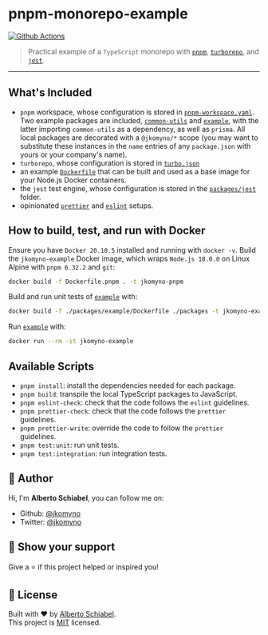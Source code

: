 # pnpm-monorepo-example

[![Github Actions](https://github.com/jkomyno/pnpm-monorepo-example/actions/workflows/ci.yaml/badge.svg?branch=master)](https://github.com/jkomyno/pnpm-monorepo-example/actions/workflows/ci.yaml)

> Practical example of a `TypeScript` monorepo with [`pnpm`](https://pnpm.io), [`turborepo`](https://turborepo.org), and [`jest`](https://jestjs.io).

---------------------------------------------

## What's Included

- `pnpm` workspace, whose configuration is stored in [`pnpm-workspace.yaml`](/pnpm-workspace.yaml). Two example packages are included, [`common-utils`](packages/common-utils) and [`example`](packages/example), with the latter importing `common-utils` as a dependency, as well as `prisma`. All local packages are decorated with a `@jkomyno/*` scope (you may want to substitute these instances in the `name` entries of any `package.json` with yours or your company's name).
- `turborepo`, whose configuration is stored in [`turbo.json`](./turbo.json)
- an example [`Dockerfile`](./Dockerfile.pnpm) that can be built and used as a base image for your Node.js Docker containers.
- the `jest` test engine, whose configuration is stored in the [`packages/jest`](./packages/jest) folder.
- opinionated [`prettier`](https://prettier.io) and [`eslint`](https://eslint.org) setups.

## How to build, test, and run with Docker

Ensure you have `Docker 20.10.5` installed and running with `docker -v`.
Build the `jkomyno-example` Docker image, which wraps `Node.js 18.0.0` on Linux Alpine with `pnpm 6.32.2` and `git`:

```bash
docker build -f Dockerfile.pnpm . -t jkomyno-pnpm
```

Build and run unit tests of [`example`](packages/example) with:

```bash
docker build -f ./packages/example/Dockerfile ./packages -t jkomyno-example
```

Run [`example`](packages/example) with:

```bash
docker run --rm -it jkomyno-example
```

## Available Scripts

- `pnpm install`: install the dependencies needed for each package.
- `pnpm build`: transpile the local TypeScript packages to JavaScript.
- `pnpm eslint-check`: check that the code follows the `eslint` guidelines.
- `pnpm prettier-check`: check that the code follows the `prettier` guidelines.
- `pnpm prettier-write`: override the code to follow the `prettier` guidelines.
- `pnpm test:unit`: run unit tests.
- `pnpm test:integration`: run integration tests.

## 👤 Author

Hi, I'm **Alberto Schiabel**, you can follow me on:

- Github: [@jkomyno](https://github.com/jkomyno)
- Twitter: [@jkomyno](https://twitter.com/jkomyno)

## 🦄 Show your support

Give a ⭐️ if this project helped or inspired you!

## 📝 License

Built with ❤️ by [Alberto Schiabel](https://github.com/jkomyno).<br />
This project is [MIT](https://github.com/jkomyno/pnpm-monorepo-example/blob/master/LICENSE) licensed.
